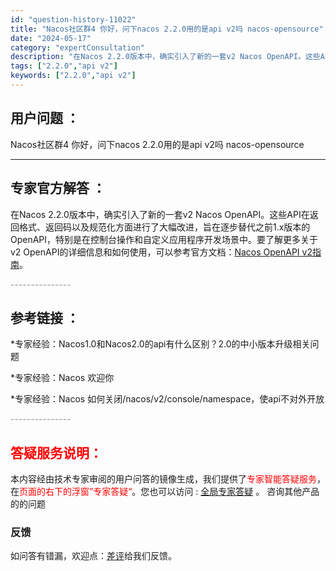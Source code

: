 ```yaml
---
id: "question-history-11022"
title: "Nacos社区群4 你好，问下nacos 2.2.0用的是api v2吗 nacos-opensource"
date: "2024-05-17"
category: "expertConsultation"
description: "在Nacos 2.2.0版本中，确实引入了新的一套v2 Nacos OpenAPI。这些API在返回格式、返回码以及规范化方面进行了大幅改进，旨在逐步替代之前1.x版本的OpenAPI，特别是在控制台操作和自定义应用程序开发场景中。要了解更多关于v2 OpenAPI的详细信息和如何使用，可以参考官方"
tags: ["2.2.0","api v2"]
keywords: ["2.2.0","api v2"]
---
```


## 用户问题 ： 
 Nacos社区群4 你好，问下nacos 2.2.0用的是api v2吗 nacos-opensource 

---------------
## 专家官方解答 ：

在Nacos 2.2.0版本中，确实引入了新的一套v2 Nacos OpenAPI。这些API在返回格式、返回码以及规范化方面进行了大幅改进，旨在逐步替代之前1.x版本的OpenAPI，特别是在控制台操作和自定义应用程序开发场景中。要了解更多关于v2 OpenAPI的详细信息和如何使用，可以参考官方文档：[Nacos OpenAPI v2指南](https://nacos.io/docs/latest/guide/user/open-api/)。


<font color="#949494">---------------</font> 


## 参考链接 ：

*专家经验：Nacos1.0和Nacos2.0的api有什么区别？2.0的中小版本升级相关问题 
 
 *专家经验：Nacos 欢迎你 
 
 *专家经验：Nacos 如何关闭/nacos/v2/console/namespace，使api不对外开放 


 <font color="#949494">---------------</font> 
 


## <font color="#FF0000">答疑服务说明：</font> 

本内容经由技术专家审阅的用户问答的镜像生成，我们提供了<font color="#FF0000">专家智能答疑服务</font>，在<font color="#FF0000">页面的右下的浮窗”专家答疑“</font>。您也可以访问 : [全局专家答疑](https://answer.opensource.alibaba.com/docs/intro) 。 咨询其他产品的的问题

### 反馈
如问答有错漏，欢迎点：[差评](https://ai.nacos.io/user/feedbackByEnhancerGradePOJOID?enhancerGradePOJOId=13711)给我们反馈。
